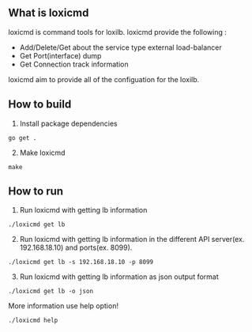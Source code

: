## What is loxicmd

loxicmd is command tools for loxilb. loxicmd provide the following :

- Add/Delete/Get about the service type external load-balancer 
- Get Port(interface) dump
- Get Connection track information

loxicmd aim to provide all of the configuation for the loxilb.

## How to build

1. Install package dependencies 

```
go get .
```

2. Make loxicmd

```
make
```

## How to run

1. Run loxicmd with getting lb information

```
./loxicmd get lb
```

2. Run loxicmd with getting lb information in the different API server(ex. 192.168.18.10) and ports(ex. 8099).

```
./loxicmd get lb -s 192.168.18.10 -p 8099
```

3. Run loxicmd with  getting lb information as json output format
```
./loxicmd get lb -o json
```

More information use help option!
```
./loxicmd help
```

